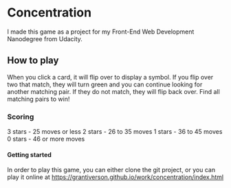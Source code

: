 # Concentration

I made this game as a project for my Front-End Web Development Nanodegree from Udacity.

## How to play

When you click a card, it will flip over to display a symbol. If you flip over two that match, they will turn green and you can continue looking for another matching pair. If they do not match, they will flip back over. Find all matching pairs to win!

### Scoring

3 stars - 25 moves or less
2 stars - 26 to 35 moves
1 stars - 36 to 45 moves
0 stars - 46 or more moves

#### Getting started

In order to play this game, you can either clone the git project, or you can play it online at https://grantiverson.github.io/work/concentration/index.html
